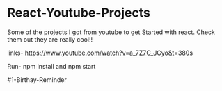 # React-Youtube-Projects

Some of the projects I got from youtube to get Started with react. Check them out they are really cool!!

links- https://www.youtube.com/watch?v=a_7Z7C_JCyo&t=380s

Run-
npm install and npm start 

#1-Birthay-Reminder